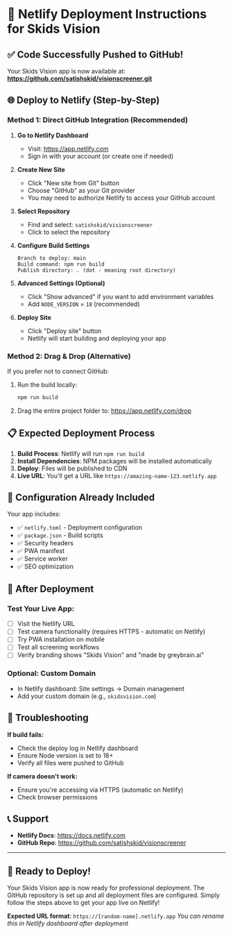 # 🚀 Netlify Deployment Instructions for Skids Vision

## ✅ Code Successfully Pushed to GitHub!

Your Skids Vision app is now available at: **https://github.com/satishskid/visionscreener.git**

## 🌐 Deploy to Netlify (Step-by-Step)

### Method 1: Direct GitHub Integration (Recommended)

1. **Go to Netlify Dashboard**
   - Visit: https://app.netlify.com
   - Sign in with your account (or create one if needed)

2. **Create New Site**
   - Click "New site from Git" button
   - Choose "GitHub" as your Git provider
   - You may need to authorize Netlify to access your GitHub account

3. **Select Repository**
   - Find and select: `satishskid/visionscreener`
   - Click to select the repository

4. **Configure Build Settings**
   ```
   Branch to deploy: main
   Build command: npm run build
   Publish directory: . (dot - meaning root directory)
   ```

5. **Advanced Settings (Optional)**
   - Click "Show advanced" if you want to add environment variables
   - Add `NODE_VERSION` = `18` (recommended)

6. **Deploy Site**
   - Click "Deploy site" button
   - Netlify will start building and deploying your app

### Method 2: Drag & Drop (Alternative)

If you prefer not to connect GitHub:

1. Run the build locally:
   ```bash
   npm run build
   ```

2. Drag the entire project folder to: https://app.netlify.com/drop

## 📋 Expected Deployment Process

1. **Build Process**: Netlify will run `npm run build`
2. **Install Dependencies**: NPM packages will be installed automatically
3. **Deploy**: Files will be published to CDN
4. **Live URL**: You'll get a URL like `https://amazing-name-123.netlify.app`

## 🔧 Configuration Already Included

Your app includes:
- ✅ `netlify.toml` - Deployment configuration
- ✅ `package.json` - Build scripts
- ✅ Security headers
- ✅ PWA manifest
- ✅ Service worker
- ✅ SEO optimization

## 🎯 After Deployment

### Test Your Live App:
- [ ] Visit the Netlify URL
- [ ] Test camera functionality (requires HTTPS - automatic on Netlify)
- [ ] Try PWA installation on mobile
- [ ] Test all screening workflows
- [ ] Verify branding shows "Skids Vision" and "made by greybrain.ai"

### Optional: Custom Domain
- In Netlify dashboard: Site settings → Domain management
- Add your custom domain (e.g., `skidsvision.com`)

## 🚨 Troubleshooting

**If build fails:**
- Check the deploy log in Netlify dashboard
- Ensure Node version is set to 18+
- Verify all files were pushed to GitHub

**If camera doesn't work:**
- Ensure you're accessing via HTTPS (automatic on Netlify)
- Check browser permissions

## 📞 Support

- **Netlify Docs**: https://docs.netlify.com
- **GitHub Repo**: https://github.com/satishskid/visionscreener

---

## 🎉 Ready to Deploy!

Your Skids Vision app is now ready for professional deployment. The GitHub repository is set up and all deployment files are configured. Simply follow the steps above to get your app live on Netlify!

**Expected URL format**: `https://[random-name].netlify.app`
*You can rename this in Netlify dashboard after deployment*

